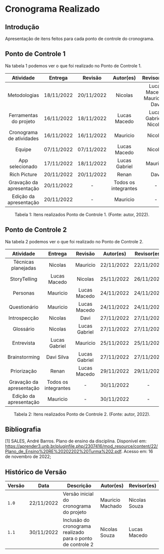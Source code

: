 # Cronograma Realizado

## Introdução

Apresentação de itens feitos para cada ponto de controle do cronograma.

## Ponto de Controle 1

Na tabela 1 podemos ver o que foi realizado no Ponto de Controle 1.

|Atividade |  Entrega   |  Revisão   |  Autor(es)   |  Revisor(es)  |
| :-: | :-: | :-: | :----: | :------: |
|   Metodologias   | 18/11/2022 | 20/11/2022 |   Nicolas| Lucas Macedo, Mauricio e Davi |
|  Ferramentas do projeto  | 16/11/2022 | 18/11/2022 | Lucas Macedo |Lucas Gabriel e Nicolas|
| Cronograma de atividades | 16/11/2022 | 16/11/2022 |   Mauricio   |Nicolas|
|  Equipe  | 07/11/2022 | 07/11/2022 | Lucas Macedo |Nicolas|
| App selecionado  | 17/11/2022 | 18/11/2022 |Lucas Gabriel |   Mauricio|
|   Rich Picture   | 20/11/2022 | 20/11/2022 |Renan | Davi  |
| Gravação da apresentação | 20/11/2022 | -  | Todos os integrantes |-|
|  Edição da apresentação  | 20/11/2022 | -  |   Mauricio   |-|

<div style="text-align: center">
<p> Tabela 1: Itens realizados Ponto de Controle 1. (Fonte: autor, 2022).</p>
</div>

## Ponto de Controle 2

Na tabela 2 podemos ver o que foi realizado no Ponto de Controle 2.

| Atividade |  Entrega   |  Revisão   |  Autor(es)   |  Revisor(es)  |
| :-: | :-: | :-: | :----: | :------: |
| Técnicas planejadas      | Nicolas              | Mauricio      | 22/11/2022 | 22/11/2022  |
| StoryTelling             | Lucas Macedo         | Nicolas       | 25/11/2022 | 26/11/2022 |
| Personas                 | Mauricio             | Lucas Macedo  | 24/11/2022 | 24/11/2022 |
| Questionário             | Mauricio             | Lucas Macedo  | 24/11/2022 | 24/11/2022 |
| Introspecção             | Nicolas              | Davi          | 27/11/2022 | 27/11/2022 |
| Glossário                | Nicolas              | Lucas Gabriel | 27/11/2022 | 27/11/2022 |
| Entrevista               | Lucas Gabriel        | Mauricio      | 25/11/2022 | 25/11/2022 |
| Brainstorming            | Davi Silva           | Lucas Gabriel | 27/11/2022 | 27/11/2022 |
| Priorização              | Renan                | Lucas Macedo  | 29/11/2022 | 29/11/2022 |
| Gravação da apresentação | Todos os integrantes |  -            | 30/11/2022 |  -  |
| Edição da apresentação   | Mauricio             |  -            | 30/11/2022 |  -  |

<div style="text-align: center">
<p> Tabela 2: Itens realizados Ponto de Controle 2. (Fonte: autor, 2022).</p>
</div>

## Bibliografia

[1] SALES, André Barros. Plano de ensino da disciplina. Disponível em: <https://aprender3.unb.br/pluginfile.php/2307416/mod_resource/content/22/Plano_de_Ensino%20RE%20202202%20Turma%202.pdf>. Acesso em: 16 de novembro de 2022;

## Histórico de Versão

| Versão | Data   | Descrição   | Autor(es) |  Revisor(es)  |
| ------ | --- | ------ | ------ | ------ |
| `1.0`  | 22/11/2022 | Versão inicial do cronograma do projeto | Mauricio Machado |  Nicolas Souza   |
| `1.1`  | 30/11/2022 | Inclusão do cronograma realizado para o ponto de controle 2 | Nicolas Souza | Lucas Macedo |

